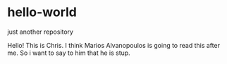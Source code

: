# hello-world
just another repository


Hello! This is Chris. 
I think Marios Alvanopoulos is going to read this after me. 
So i want to say to him that he is stup.

